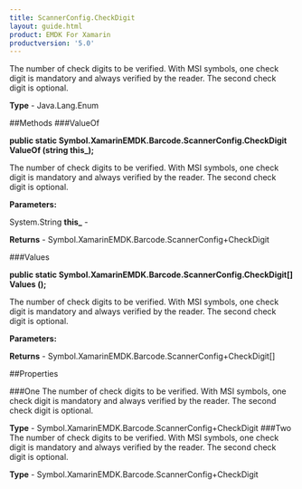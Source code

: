 ```yaml
---
title: ScannerConfig.CheckDigit
layout: guide.html
product: EMDK For Xamarin 
productversion: '5.0' 
---
```

The number of check digits to be verified. With MSI symbols, one check digit is mandatory and always verified by the reader. The second check digit is optional.

**Type** - Java.Lang.Enum

##Methods
###ValueOf

**public static Symbol.XamarinEMDK.Barcode.ScannerConfig.CheckDigit ValueOf (string this_);**

The number of check digits to be verified. With MSI symbols, one check digit is mandatory and always verified by the reader. The second check digit is optional.

**Parameters:**

System.String **this_**  - 

**Returns** - Symbol.XamarinEMDK.Barcode.ScannerConfig+CheckDigit

###Values

**public static Symbol.XamarinEMDK.Barcode.ScannerConfig.CheckDigit[] Values ();**

The number of check digits to be verified. With MSI symbols, one check digit is mandatory and always verified by the reader. The second check digit is optional.

**Parameters:**

**Returns** - Symbol.XamarinEMDK.Barcode.ScannerConfig+CheckDigit[]

##Properties

###One
The number of check digits to be verified. With MSI symbols, one check digit is mandatory and always verified by the reader. The second check digit is optional.

**Type** - Symbol.XamarinEMDK.Barcode.ScannerConfig+CheckDigit
###Two
The number of check digits to be verified. With MSI symbols, one check digit is mandatory and always verified by the reader. The second check digit is optional.

**Type** - Symbol.XamarinEMDK.Barcode.ScannerConfig+CheckDigit
